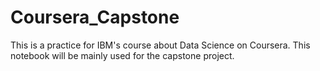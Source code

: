 # Coursera_Capstone
This is a practice for IBM's course about Data Science on Coursera.
This notebook will be mainly used for the capstone project.
